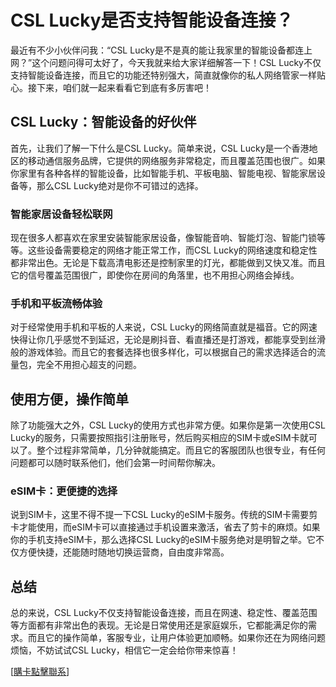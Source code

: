 # CSL Lucky是否支持智能设备连接？

最近有不少小伙伴问我：“CSL Lucky是不是真的能让我家里的智能设备都连上网？”这个问题问得可太好了，今天我就来给大家详细解答一下！CSL Lucky不仅支持智能设备连接，而且它的功能还特别强大，简直就像你的私人网络管家一样贴心。接下来，咱们就一起来看看它到底有多厉害吧！

## CSL Lucky：智能设备的好伙伴

首先，让我们了解一下什么是CSL Lucky。简单来说，CSL Lucky是一个香港地区的移动通信服务品牌，它提供的网络服务非常稳定，而且覆盖范围也很广。如果你家里有各种各样的智能设备，比如智能手机、平板电脑、智能电视、智能家居设备等，那么CSL Lucky绝对是你不可错过的选择。

### 智能家居设备轻松联网

现在很多人都喜欢在家里安装智能家居设备，像智能音响、智能灯泡、智能门锁等等。这些设备需要稳定的网络才能正常工作，而CSL Lucky的网络速度和稳定性都非常出色。无论是下载高清电影还是控制家里的灯光，都能做到又快又准。而且它的信号覆盖范围很广，即使你在房间的角落里，也不用担心网络会掉线。

### 手机和平板流畅体验

对于经常使用手机和平板的人来说，CSL Lucky的网络简直就是福音。它的网速快得让你几乎感觉不到延迟，无论是刷抖音、看直播还是打游戏，都能享受到丝滑般的游戏体验。而且它的套餐选择也很多样化，可以根据自己的需求选择适合的流量包，完全不用担心超支的问题。

## 使用方便，操作简单

除了功能强大之外，CSL Lucky的使用方式也非常方便。如果你是第一次使用CSL Lucky的服务，只需要按照指引注册账号，然后购买相应的SIM卡或eSIM卡就可以了。整个过程非常简单，几分钟就能搞定。而且它的客服团队也很专业，有任何问题都可以随时联系他们，他们会第一时间帮你解决。

### eSIM卡：更便捷的选择

说到SIM卡，这里不得不提一下CSL Lucky的eSIM卡服务。传统的SIM卡需要剪卡才能使用，而eSIM卡可以直接通过手机设置来激活，省去了剪卡的麻烦。如果你的手机支持eSIM卡，那么选择CSL Lucky的eSIM卡服务绝对是明智之举。它不仅方便快捷，还能随时随地切换运营商，自由度非常高。

## 总结

总的来说，CSL Lucky不仅支持智能设备连接，而且在网速、稳定性、覆盖范围等方面都有非常出色的表现。无论是日常使用还是家庭娱乐，它都能满足你的需求。而且它的操作简单，客服专业，让用户体验更加顺畅。如果你还在为网络问题烦恼，不妨试试CSL Lucky，相信它一定会给你带来惊喜！

[[購卡點擊聯系](https://t.me/s/esim1088)]